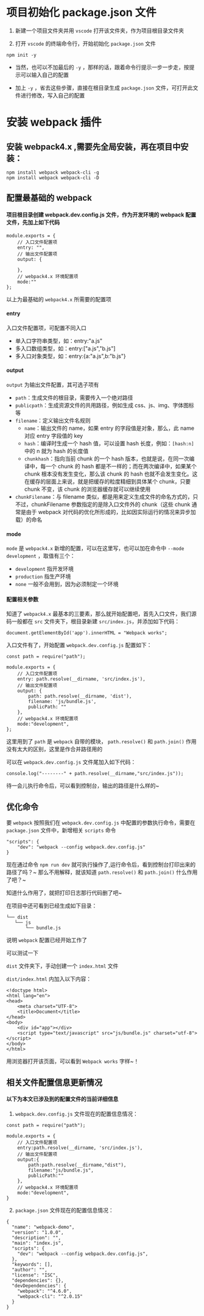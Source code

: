 
# 项目初始化 package.json 文件

1. 新建一个项目文件夹并用 `vscode` 打开该文件夹，作为项目根目录文件夹

2. 打开 `vscode` 的终端命令行，开始初始化 `package.json` 文件

```
npm init -y
```

* 当然，也可以不加最后的 `-y` ，那样的话，跟着命令行提示一步一步走，按提示可以输入自己的配置

* 加上 `-y` ，省去这些步骤，直接在根目录生成 `package.json` 文件，可打开此文件进行修改，写入自己的配置

# 安装 webpack 插件

## 安装 webpack4.x ,需要先全局安装，再在项目中安装：

```
npm install webpack webpack-cli -g
npm install webpack webpack-cli -D
```

## 配置最基础的 webpack

#### 项目根目录创建 webpack.dev.config.js 文件，作为开发环境的 webpack 配置文件，先加上如下代码


```
module.exports = {
    // 入口文件配置项
    entry: "",
    // 输出文件配置项
    output: {
        
    },
    // webpack4.x 环境配置项
    mode:""
};
```


以上为最基础的 `webpack4.x` 所需要的配置项

#### entry

入口文件配置项，可配置不同入口

- 单入口字符串类型，如：entry:"a.js" 
- 多入口数组类型，如：entry:["a.js","b.js"]
- 多入口对象类型，如：entry:{a:"a.js",b:"b.js"}

#### output

`output` 为输出文件配置，其可选子项有

- `path`：生成文件的根目录，需要传入一个绝对路径
- `publicpath`：生成资源文件的共用路径，例如生成 css、js、img、字体图标等
- `filename`：定义输出文件名规则
    * `name`：输出文件的 name，如果 entry 的字段值是对象，那么，此 name 对应 entry 字段值的 key
    * `hash`：编译时生成一个 hash 值，可以设置 hash 长度，例如：`[hash:n]`中的 n 就为 hash 的长度值 
    * `chunkhash`：指向当前 chunk 的一个 hash 版本，也就是说，在同一次编译中，每一个 chunk 的 hash 都是不一样的；而在两次编译中，如果某个 chunk 根本没有发生变化，那么该 chunk 的 hash 也就不会发生变化。这在缓存的层面上来说，就是把缓存的粒度精细到具体某个 chunk，只要 chunk 不变，该 chunk 的浏览器缓存就可以继续使用 
- `chunkFilename`：与 filename 类似，都是用来定义生成文件的命名方式的，只不过，chunkFilename 参数指定的是除入口文件外的 chunk（这些 chunk 通常是由于 webpack 对代码的优化所形成的，比如因实际运行的情况来异步加载）的命名

#### mode

`mode` 是 `webpack4.x` 新增的配置，可以在这里写，也可以加在命令中 `--mode development` ，取值有三个：
- `development` 指开发环境
- `production` 指生产环境
- `none` 一般不会用到，因为必须制定一个环境

#### 配置相关参数

知道了 `webpack4.x` 最基本的三要素，那么就开始配置吧，首先入口文件，我们源码一般都在 `src` 文件夹下，根目录新建 `src/index.js`，并添加如下代码：

```
document.getElementById('app').innerHTML = "Webpack works";
```

入口文件有了，开始配置 `webpack.dev.config.js` 配置如下：

```
const path = require("path");

module.exports = {
    // 入口文件配置项
    entry: path.resolve(__dirname, 'src/index.js'),
    // 输出文件配置项
    output: {
        path: path.resolve(__dirname, 'dist'),
        filename: 'js/bundle.js',
        publicPath: ""
    },
    // webpack4.x 环境配置项
    mode:"development",
};
```

这里用到了 `path` 是 `webpack` 自带的模块， `path.resolve()` 和 `path.join()` 作用没有太大的区别，这里是作合并路径用的

可以在 `webpack.dev.config.js` 文件尾加入如下代码：

```
console.log("--------" + path.resolve(__dirname,"src/index.js"));
```

待一会儿执行命令后，可以看到控制台，输出的路径是什么样的~

## 优化命令

要 `webpack` 按照我们在 `webpack.dev.config.js` 中配置的参数执行命令，需要在 `package.json` 文件中，新增相关 `scripts` 命令

```
"scripts": {
    "dev": "webpack --config webpack.dev.config.js"
}
```


现在通过命令 `npm run dev` 就可执行操作了,运行命令后，看到控制台打印出来的路径了吗？~ 那么不用解释，就该知道 `path.resolve()` 和 `path.join()` 什么作用了吧？~

知道什么作用了，就把打印日志那行代码删了吧~

在项目中还可看到已经生成如下目录：

```
└── dist
   └── js
       └── bundle.js                     
```

说明 `webpack` 配置已经开始工作了

可以测试一下

`dist` 文件夹下，手动创建一个 `index.html` 文件

`dist/index.html` 内加入以下内容：

```
<!doctype html>
<html lang="en">
<head>
    <meta charset="UTF-8">
    <title>Document</title>
</head>
<body>
    <div id="app"></div>
    <script type="text/javascript" src="js/bundle.js" charset="utf-8"></script>
</body>
</html>
```

用浏览器打开该页面，可以看到 `Webpack works` 字样~！


## 相关文件配置信息更新情况

#### 以下为本文已涉及到的配置文件的当前详细信息

1. `webpack.dev.config.js` 文件现在的配置信息情况：

```
const path = require("path");

module.exports = {
    // 入口文件配置项
    entry:path.resolve(__dirname, 'src/index.js'),
    // 输出文件配置项
    output:{
        path:path.resolve(__dirname,"dist"),
        filename:"js/bundle.js",
        publicPath:""
    },
    // webpack4.x 环境配置项
    mode:"development",
}
```

2. `package.json` 文件现在的配置信息情况：

```
{
  "name": "webpack-demo",
  "version": "1.0.0",
  "description": "",
  "main": "index.js",
  "scripts": {
    "dev": "webpack --config webpack.dev.config.js",
  },
  "keywords": [],
  "author": "",
  "license": "ISC",
  "dependencies": {},
  "devDependencies": {
    "webpack": "^4.6.0",
    "webpack-cli": "^2.0.15"
  }
}
```